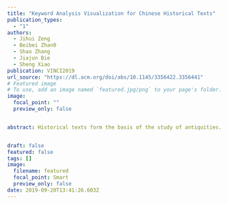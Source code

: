```yaml
---
title: "Keyword Analysis Visualization for Chinese Historical Texts"
publication_types:
  - "1"
authors:
  - Jihui Zeng
  - Beibei Zhan0
  - Shao Zhang
  - Jiajun Bie
  - Sheng Xiao
publication: VINCI2019
url_source: "https://dl.acm.org/doi/abs/10.1145/3356422.3356441"
# Featured image
# To use, add an image named `featured.jpg/png` to your page's folder. 
image:
  focal_point: ""
  preview_only: false


abstract: Historical texts form the basis of the study of antiquities. In the case of Chinese historical texts different genres exist, e.g. chronological and biographical works etc. The contents of these texts normally consist of complex and interrelated information which covers long time period. Traditional history research relies heavily on information extraction and analysis by human researchers. With the recent development of the internet, data science and visualization technologies, digital history gradually attracts more and more attentions and in turn significantly impacts the field of historical study through altering the accessibility of the source materials, the narrative strategy and the analytical methodologies. This paper provides a system that enhances the Chinese historical research using word segmentation, texts analysis and visualization technologies. We can improve the workflow of traditional historical research via automatically detecting important keywords in Chinese historical texts and extracting, analyzing and visualizing the relations between a keyword and other words. This does not only accelerate the text based historical study but also to a great extent increase the scope of the search and analysis of the keywords in Chinese historical texts which used to be limited by the capacity of human researchers.


draft: false
featured: false
tags: []
image:
  filename: featured
  focal_point: Smart
  preview_only: false
date: 2019-09-20T13:41:26.603Z
---
```

